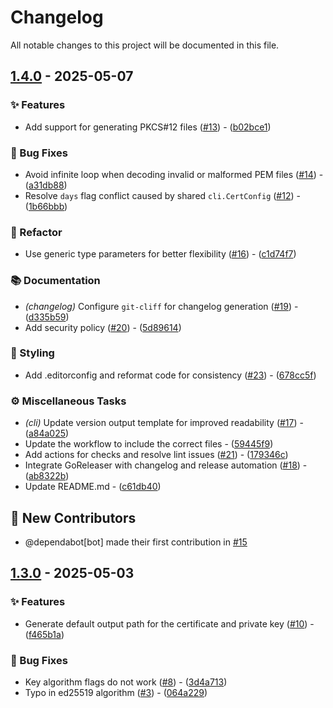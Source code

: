 # Changelog

All notable changes to this project will be documented in this file.

## [1.4.0](https://github.com/c3b2a7/easy-ca-cli/compare/v1.3.0..v1.4.0) - 2025-05-07

### ✨ Features

- Add support for generating PKCS#12 files ([#13](https://github.com/c3b2a7/easy-ca-cli/issues/13)) - ([b02bce1](https://github.com/c3b2a7/easy-ca-cli/commit/b02bce1ca81a6bff582e4b5ed08f69abadbe83f6))

### 🐛 Bug Fixes

- Avoid infinite loop when decoding invalid or malformed PEM files ([#14](https://github.com/c3b2a7/easy-ca-cli/issues/14)) - ([a31db88](https://github.com/c3b2a7/easy-ca-cli/commit/a31db885326c560a29a6bf43a10aa6b87578a0f7))
- Resolve `days` flag conflict caused by shared `cli.CertConfig` ([#12](https://github.com/c3b2a7/easy-ca-cli/issues/12)) - ([1b66bbb](https://github.com/c3b2a7/easy-ca-cli/commit/1b66bbbca06066720a65521ba988e7514dd51a3b))

### 🚜 Refactor

- Use generic type parameters for better flexibility ([#16](https://github.com/c3b2a7/easy-ca-cli/issues/16)) - ([c1d74f7](https://github.com/c3b2a7/easy-ca-cli/commit/c1d74f7e73507ea6a769e08980764398b2d2f5e5))

### 📚 Documentation

- *(changelog)* Configure `git-cliff` for changelog generation ([#19](https://github.com/c3b2a7/easy-ca-cli/issues/19)) - ([d335b59](https://github.com/c3b2a7/easy-ca-cli/commit/d335b59c298038c60311aa6cbc43f12948047994))
- Add security policy ([#20](https://github.com/c3b2a7/easy-ca-cli/issues/20)) - ([5d89614](https://github.com/c3b2a7/easy-ca-cli/commit/5d89614677eb14a8e2cd3cf08c199f5f6d203c1c))

### 🎨 Styling

- Add .editorconfig and reformat code for consistency ([#23](https://github.com/c3b2a7/easy-ca-cli/issues/23)) - ([678cc5f](https://github.com/c3b2a7/easy-ca-cli/commit/678cc5f9cd3ee82596e92fc9a3d5d750929318fe))

### ⚙️ Miscellaneous Tasks

- *(cli)* Update version output template for improved readability ([#17](https://github.com/c3b2a7/easy-ca-cli/issues/17)) - ([a84a025](https://github.com/c3b2a7/easy-ca-cli/commit/a84a025fbd5aae5d4ae437f7c7abf1479e8de6ab))
- Update the workflow to include the correct files - ([59445f9](https://github.com/c3b2a7/easy-ca-cli/commit/59445f94309cee33c3ac361775e1ce03869ca0db))
- Add actions for checks and resolve lint issues ([#21](https://github.com/c3b2a7/easy-ca-cli/issues/21)) - ([179346c](https://github.com/c3b2a7/easy-ca-cli/commit/179346c41a9a25769e247e7914d12ac6032cdddd))
- Integrate GoReleaser with changelog and release automation ([#18](https://github.com/c3b2a7/easy-ca-cli/issues/18)) - ([ab8322b](https://github.com/c3b2a7/easy-ca-cli/commit/ab8322b1f6e620aeb683dd828a83c5fe9de62cf6))
- Update README.md - ([c61db40](https://github.com/c3b2a7/easy-ca-cli/commit/c61db40af29dd9744e365f3374ee21bec9379973))

## 👏 New Contributors

* @dependabot[bot] made their first contribution in [#15](https://github.com/c3b2a7/easy-ca-cli/pull/15)

## [1.3.0](https://github.com/c3b2a7/easy-ca-cli/compare/v1.1.0..v1.3.0) - 2025-05-03

### ✨ Features

- Generate default output path for the certificate and private key ([#10](https://github.com/c3b2a7/easy-ca-cli/issues/10)) - ([f465b1a](https://github.com/c3b2a7/easy-ca-cli/commit/f465b1a81ad2761cbb6f659e81b0a393defbfd8b))

### 🐛 Bug Fixes

- Key algorithm flags do not work ([#8](https://github.com/c3b2a7/easy-ca-cli/issues/8)) - ([3d4a713](https://github.com/c3b2a7/easy-ca-cli/commit/3d4a7133100098408bb4f6171437b2f889e25b28))
- Typo in ed25519 algorithm ([#3](https://github.com/c3b2a7/easy-ca-cli/issues/3)) - ([064a229](https://github.com/c3b2a7/easy-ca-cli/commit/064a229750f96c49ae63cf37788e00c09c053e2d))


<!-- generated by git-cliff -->
